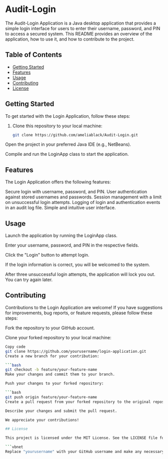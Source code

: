 # Audit-Login

The Audit-Login Application is a Java desktop application that provides a simple login interface for users to enter their username, password, and PIN to access a secured system. This README provides an overview of the application, how to use it, and how to contribute to the project.

## Table of Contents
- [Getting Started](#getting-started)
- [Features](#features)
- [Usage](#usage)
- [Contributing](#contributing)
- [License](#license)

## Getting Started

To get started with the Login Application, follow these steps:

1. Clone this repository to your local machine:

   ```bash
   git clone https://github.com/ameliablack/Audit-Login.git
Open the project in your preferred Java IDE (e.g., NetBeans).

Compile and run the LoginApp class to start the application.

## Features
The Login Application offers the following features:

Secure login with username, password, and PIN.
User authentication against stored usernames and passwords.
Session management with a limit on unsuccessful login attempts.
Logging of login and authentication events in an audit log file.
Simple and intuitive user interface.

## Usage

Launch the application by running the LoginApp class.

Enter your username, password, and PIN in the respective fields.

Click the "Login" button to attempt login.

If the login information is correct, you will be welcomed to the system.

After three unsuccessful login attempts, the application will lock you out. You can try again later.

## Contributing

Contributions to the Login Application are welcome! If you have suggestions for improvements, bug reports, or feature requests, please follow these steps:

Fork the repository to your GitHub account.

Clone your forked repository to your local machine:

   ```bash
Copy code
git clone https://github.com/yourusername/login-application.git
Create a new branch for your contribution:

   ```bash
git checkout -b feature/your-feature-name
Make your changes and commit them to your branch.

Push your changes to your forked repository:

   ```bash
git push origin feature/your-feature-name
Create a pull request from your forked repository to the original repository.

Describe your changes and submit the pull request.

We appreciate your contributions!

## License

This project is licensed under the MIT License. See the LICENSE file for details.

   ```vbnet
Replace "yourusername" with your GitHub username and make any necessary adjustments to match your project structure and preferences. This README provides a basic structure and information, but you can expand upon it as needed.

